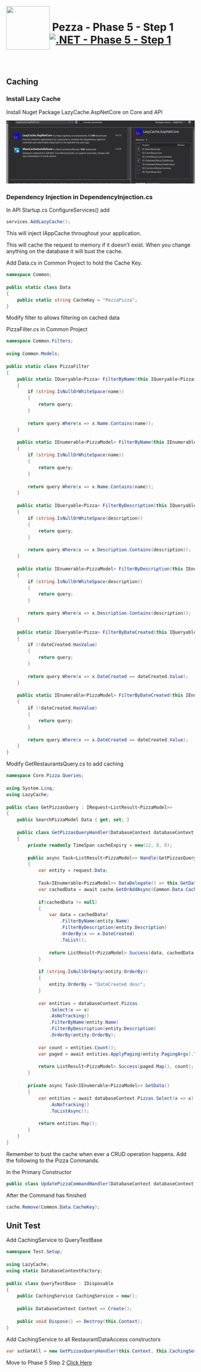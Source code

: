 <img align="left" width="116" height="116" src="../pezza-logo.png" />

# &nbsp;**Pezza - Phase 5 - Step 1** [![.NET - Phase 5 - Step 1](https://github.com/entelect-incubator/.NET/actions/workflows/dotnet-phase5-step1.yml/badge.svg)](https://github.com/entelect-incubator/.NET/actions/workflows/dotnet-phase5-step1.yml)

<br/><br/>

## **Caching**

### **Install Lazy Cache**

Install Nuget Package LazyCache.AspNetCore on Core and API

![](./Assets/2021-01-15-12-44-19.png)

### **Dependency Injection in DependencyInjection.cs**

In API Startup.cs ConfigureServices() add

```cs
services.AddLazyCache();
```

This will inject IAppCache throughout your application.

This will cache the request to memory if it doesn't exist. When you change anything on the database it will bust the cache.

Add Data.cs in Common Project to hold the Cache Key.

```cs
namespace Common;

public static class Data
{
	public static string CacheKey = "PezzaPizza";
}
```

Modify filter to allows filtering on cached data

PizzaFilter.cs in Common Project

```cs
namespace Common.Filters;

using Common.Models;

public static class PizzaFilter
{
	public static IQueryable<Pizza> FilterByName(this IQueryable<Pizza> query, string name)
	{
		if (string.IsNullOrWhiteSpace(name))
		{
			return query;
		}

		return query.Where(x => x.Name.Contains(name));
	}

	public static IEnumerable<PizzaModel> FilterByName(this IEnumerable<PizzaModel> query, string name)
	{
		if (string.IsNullOrWhiteSpace(name))
		{
			return query;
		}

		return query.Where(x => x.Name.Contains(name));
	}

	public static IQueryable<Pizza> FilterByDescription(this IQueryable<Pizza> query, string description)
	{
		if (string.IsNullOrWhiteSpace(description))
		{
			return query;
		}

		return query.Where(x => x.Description.Contains(description));
	}

	public static IEnumerable<PizzaModel> FilterByDescription(this IEnumerable<PizzaModel> query, string description)
	{
		if (string.IsNullOrWhiteSpace(description))
		{
			return query;
		}

		return query.Where(x => x.Description.Contains(description));
	}

	public static IQueryable<Pizza> FilterByDateCreated(this IQueryable<Pizza> query, DateTime? dateCreated)
	{
		if (!dateCreated.HasValue)
		{
			return query;
		}

		return query.Where(x => x.DateCreated == dateCreated.Value);
	}

	public static IEnumerable<PizzaModel> FilterByDateCreated(this IEnumerable<PizzaModel> query, DateTime? dateCreated)
	{
		if (!dateCreated.HasValue)
		{
			return query;
		}

		return query.Where(x => x.DateCreated == dateCreated.Value);
	}
}
```

Modify GetRestaurantsQuery.cs to add caching

```cs
namespace Core.Pizza.Queries;

using System.Linq;
using LazyCache;

public class GetPizzasQuery : IRequest<ListResult<PizzaModel>>
{
	public SearchPizzaModel Data { get; set; }

	public class GetPizzasQueryHandler(DatabaseContext databaseContext, IAppCache cache) : IRequestHandler<GetPizzasQuery, ListResult<PizzaModel>>
	{
		private readonly TimeSpan cacheExpiry = new(12, 0, 0);

		public async Task<ListResult<PizzaModel>> Handle(GetPizzasQuery request, CancellationToken cancellationToken)
		{
			var entity = request.Data;

			Task<IEnumerable<PizzaModel>> DataDelegate() => this.GetData();
			var cachedData = await cache.GetOrAddAsync(Common.Data.CacheKey, DataDelegate, this.cacheExpiry);

			if(cachedData != null)
			{
				var data = cachedData?
					.FilterByName(entity.Name)
					.FilterByDescription(entity.Description)
					.OrderBy(x => x.DateCreated)
					.ToList();

				return ListResult<PizzaModel>.Success(data, cachedData.Count());
			}

			if (string.IsNullOrEmpty(entity.OrderBy))
			{
				entity.OrderBy = "DateCreated desc";
			}

			var entities = databaseContext.Pizzas
				.Select(x => x)
				.AsNoTracking()
				.FilterByName(entity.Name)
				.FilterByDescription(entity.Description)
				.OrderBy(entity.OrderBy);

			var count = entities.Count();
			var paged = await entities.ApplyPaging(entity.PagingArgs).ToListAsync(cancellationToken);

			return ListResult<PizzaModel>.Success(paged.Map(), count);
		}

		private async Task<IEnumerable<PizzaModel>> GetData()
		{
			var entities = await databaseContext.Pizzas.Select(x => x)
				.AsNoTracking()
				.ToListAsync();

			return entities.Map();
		}
	}
}
```

Remember to bust the cache when ever a CRUD operation happens. Add the following to the Pizza Commands.

In the Primary Constructor

```cs
public class UpdatePizzaCommandHandler(DatabaseContext databaseContext, IAppCache cache) : IRequestHandler<UpdatePizzaCommand, Result<PizzaModel>>
```

After the Command has finished

```cs
cache.Remove(Common.Data.CacheKey);
```

## **Unit Test**

Add CachingService to QueryTestBase

```cs
namespace Test.Setup;

using LazyCache;
using static DatabaseContextFactory;

public class QueryTestBase : IDisposable
{
	public CachingService CachingService = new();

	public DatabaseContext Context => Create();

	public void Dispose() => Destroy(this.Context);
}
```

Add CachingService to all RestaurantDataAccess constructors

```cs
var sutGetAll = new GetPizzasQueryHandler(this.Context, this.CachingService);
```

Move to Phase 5 Step 2
[Click Here](https://github.com/entelect-incubator/.NET/tree/master/Phase%205/Step%202)